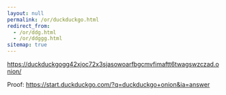 ```yaml
---
layout: null
permalink: /or/duckduckgo.html
redirect_from:
  - /or/ddg.html
  - /or/ddggg.html
sitemap: true
---
```


https://duckduckgogg42xjoc72x3sjasowoarfbgcmvfimaftt6twagswzczad.onion/

Proof: https://start.duckduckgo.com/?q=duckduckgo+onion&ia=answer
